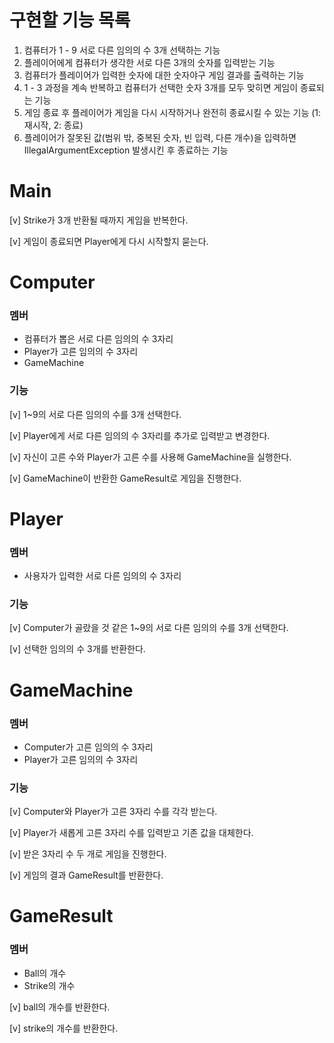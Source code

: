 # 구현할 기능 목록

1. 컴퓨터가 1 - 9 서로 다른 임의의 수 3개 선택하는 기능
2. 플레이어에게 컴퓨터가 생각한 서로 다른 3개의 숫자를 입력받는 기능
3. 컴퓨터가 플레이어가 입력한 숫자에 대한 숫자야구 게임 결과를 출력하는 기능
4. 1 - 3 과정을 계속 반복하고 컴퓨터가 선택한 숫자 3개를 모두 맞히면 게임이 종료되는 기능
5. 게임 종료 후 플레이어가 게임을 다시 시작하거나 완전히 종료시킬 수 있는 기능 (1: 재시작, 2: 종료)
6. 플레이어가 잘못된 값(범위 밖, 중복된 숫자, 빈 입력, 다른 개수)을 입력하면 IllegalArgumentException 발생시킨 후 종료하는 기능

# Main

[v] Strike가 3개 반환될 때까지 게임을 반복한다.

[v] 게임이 종료되면 Player에게 다시 시작할지 묻는다.

# Computer

### 멤버

* 컴퓨터가 뽑은 서로 다른 임의의 수 3자리
* Player가 고른 임의의 수 3자리
* GameMachine

### 기능

[v] 1~9의 서로 다른 임의의 수를 3개 선택한다.

[v] Player에게 서로 다른 임의의 수 3자리를 추가로 입력받고 변경한다.

[v] 자신이 고른 수와 Player가 고른 수를 사용해 GameMachine을 실행한다.

[v] GameMachine이 반환한 GameResult로 게임을 진행한다.

# Player

### 멤버

* 사용자가 입력한 서로 다른 임의의 수 3자리

### 기능

[v] Computer가 골랐을 것 같은 1~9의 서로 다른 임의의 수를 3개 선택한다.

[v] 선택한 임의의 수 3개를 반환한다.

# GameMachine

### 멤버

* Computer가 고른 임의의 수 3자리
* Player가 고른 임의의 수 3자리

### 기능

[v] Computer와 Player가 고른 3자리 수를 각각 받는다.

[v] Player가 새롭게 고른 3자리 수를 입력받고 기존 값을 대체한다.

[v] 받은 3자리 수 두 개로 게임을 진행한다.

[v] 게임의 결과 GameResult를 반환한다.

# GameResult

### 멤버

* Ball의 개수
* Strike의 개수

[v] ball의 개수를 반환한다.

[v] strike의 개수를 반환한다.